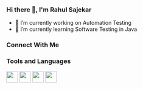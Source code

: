 ### Hi there 👋, I'm Rahul Sajekar

<!--
**rahulsajekar/rahulsajekar** is a ✨ _special_ ✨ repository because its `README.md` (this file) appears on your GitHub profile.

Here are some ideas to get you started:

- 🔭 I’m currently working on ...
- 🌱 I’m currently learning .....
- 👯 I’m looking to collaborate on ...
- 🤔 I’m looking for help with ...
- 💬 Ask me about ...
- 📫 How to reach me: ...
- 😄 Pronouns: ...
- ⚡ Fun fact: ...
-->
- 🔭 I’m currently working on Automation Testing
- 🌱 I’m currently learning Software Testing in Java

### Connect With Me


### Tools and Languages
<img src="https://logos-download.com/wp-content/uploads/2016/10/Java_logo_icon.png" height="30px">
<img src="https://svn.python.org/www/branches/rest2web/beta.python.org/resources/design/logo/python-logo-master-flat.png" height="30px">
<img src="https://cdn.iconscout.com/icon/free/png-512/c-programming-569564.png" height="30px">
<img src="https://www.freepnglogos.com/uploads/html5-logo-png/html5-logo-devextreme-multi-purpose-controls-html-javascript-3.png" height="30px">
